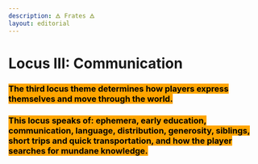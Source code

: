 ```yaml
---
description: 🜁 Frates 🜁
layout: editorial
---
```


# Locus III: Communication

### <mark style="background-color:orange;">The third locus theme determines how players express themselves and move through the world.</mark>

### <mark style="background-color:orange;">This locus speaks of: ephemera, early education, communication, language, distribution, generosity, siblings, short trips and quick transportation, and how the player searches for mundane knowledge.</mark>

<mark style="background-color:orange;"></mark>
